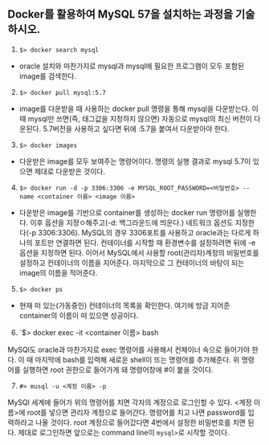 
Docker를 활용하여 MySQL 57을 설치하는 과정을 기술하시오.
-----------------------------------------------------
1. `$> docker search mysql`

* oracle 설치와 마찬가지로 mysql과 mysql에 필요한 프로그램이 모두 포함된 image를 검색한다.
  
2. `$> docker pull mysql:5.7`

* image를 다운받을 때 사용하는 docker pull 명령을 통해 mysql을 다운받는다. 이때 mysql만 쓰면(즉, 태그값을 지정하지 않으면) 자동으로 mysql의 최신 버전이 다운된다. 5.7버전을 사용하고 싶다면 뒤에 :5.7을 붙여서 다운받아야 한다.
  
3. `$> docker images`

* 다운받은 image를 모두 보여주는 명령어이다. 명령의 실행 결과로 mysql 5.7이 있으면 제대로 다운받은 것이다.
  
4. `$> docker run -d -p 3306:3306 -e MYSQL_ROOT_PASSWORD=<비밀번호> --name <container 이름> <image 이름>`
  
* 다운받은 image를 기반으로 container를 생성하는 docker run 명령어를 실행한다. 이후 옵션을 지정ㅇ해주고(-d: 백그라운드에 띄운다.) 네트워크 옵션도 지정한다(-p 3306:3306). MySQL의 경우 3306포트를 사용하고 oracle과는 다르게 하나의 포트만 연결하면 된다. 컨테이너를 시작할 때 환경변수를 설정하려면 뒤에 -e 옵션을 지정하면 된다. 이어서 MySQL에서 사용할 root(관리자)계정의 비밀번호를 설정하고 컨테이너의 이름을 지어준다. 마지막으로 그 컨테이너의 바탕이 되는 image의 이름을 적어준다.
  
5. `$> docker ps`

* 현재 떠 있는(가동중인) 컨테이너의 목록을 확인한다. 여기에 방금 지어준 container의 이름이 떠 있으면 성공이다.
 
6. `$> docker exec -it <container 이름> bash

 MySQl도 oracle과 마찬가지로 exec 명령어를 사용해서 컨체이너 속으로 들어가야 한다. 이 때 마지막에 bash를 입력해 새로운 shell이 뜨는 명령어를 추가해준다. 위 명령어를 실행하면 root 권한으로 들어가게 돼 명령어창에 #이 붙을 것이다.
 
 7. `#> musql -u <계정 이름> -p`
 
  MySQl 세계에 들어가 위의 명령어를 치면 각자의 계정으로 로그인할 수 있다. <계정 이름>에 root를 넣으면 관리자 계정으로 들어간다. 명령어를 치고 나면 password를 입력하라고 나올 것이다. root 계정으로 들어갔다면 4번에서 설정한 비밀번호를 치면 된다. 제대로 로그인하면 앞으로는 command line이   `mysql>`로 시작할 것이다.
                                                                                                           
